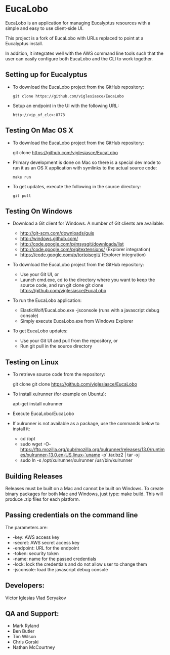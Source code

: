 # EucaLobo

EucaLobo is an application for managing Eucalyptus resources with a simple and
easy to use client-side UI.

This project is a fork of EucaLobo with URLs replaced to point at a Eucalyptus install.

In addition, it integrates well with the AWS command line tools such that the user can
easily configure both EucaLobo and the CLI to work together.

## Setting up for Eucalyptus

   * To download the EucaLobo project from the GitHub repository:

         git clone https://github.com/viglesiasce/EucaLobo

   * Setup an endpoint in the UI with the following URL:

         http://<ip_of_clc>:8773

## Testing On Mac OS X

   * To download the EucaLobo project from the GitHub repository:

        git clone https://github.com/viglesiasce/EucaLobo

   * Primary development is done on Mac so there is a special dev mode to run it as
     an OS X application with symlinks to the actual source code:

         make run

   * To get updates, execute the following in the source directory:

         git pull

## Testing On Windows

   * Download a Git client for Windows.  A number of Git clients are available:

     * http://git-scm.com/downloads/guis
     * http://windows.github.com/
     * http://code.google.com/p/msysgit/downloads/list
     * http://code.google.com/p/gitextensions/ (Explorer integration)
     * https://code.google.com/p/tortoisegit/ (Explorer integration)

   * To download the EucaLobo project from the GitHub repository:

     * Use your Git UI, or
     * Launch cmd.exe, cd to the directory where you want to keep the source code, and
       run git clone git clone https://github.com/viglesiasce/EucaLobo

   * To run the EucaLobo application:

     * ElasticWolf/EucaLobo.exe -jsconsole (runs with a javascript debug console)
     * Simply execute EucaLobo.exe from Windows Explorer

   * To get EucaLobo updates:

     * Use your Git UI and pull from the repository, or
     * Run git pull in the source directory

## Testing on Linux

   * To retrieve source code from the repository:

     git clone git clone https://github.com/viglesiasce/EucaLobo

   * To install xulrunner (for example on Ubuntu):

     apt-get install xulrunner

   * Execute EucaLobo/EucaLobo

   * If xulrunner is not available as a package, use the commands below to install it:

     * cd /opt
     * sudo wget -O- https://ftp.mozilla.org/pub/mozilla.org/xulrunner/releases/13.0/runtimes/xulrunner-13.0.en-US.linux-`uname -p`.tar.bz2 | tar -xj
     * sudo ln -s /opt/xulrunner/xulrunner /usr/bin/xulrunner

## Building Releases

 Releases must be built on a Mac and cannot be built on Windows.  To create binary packages
 for both Mac and Windows, just type: make build.  This will produce .zip files for each platform.

## Passing credentials on the command line

 The parameters are:

 * -key: AWS access key
 * -secret: AWS secret access key
 * -endpoint: URL for the endpoint
 * -token: security token
 * -name: name for the passed credentials
 * -lock: lock the credentials and do not allow user to change them
 * -jsconsole: load the javascript debug console

## Developers:
  Victor Iglesias
  Vlad Seryakov

## QA and Support:
 * Mark Ryland
 * Ben Butler
 * Tim Wilson
 * Chris Gorski
 * Nathan McCourtney
